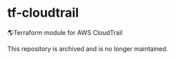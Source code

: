 # tf-cloudtrail
🌎Terraform module for AWS CloudTrail

This repository is archived and is no longer maintained.
